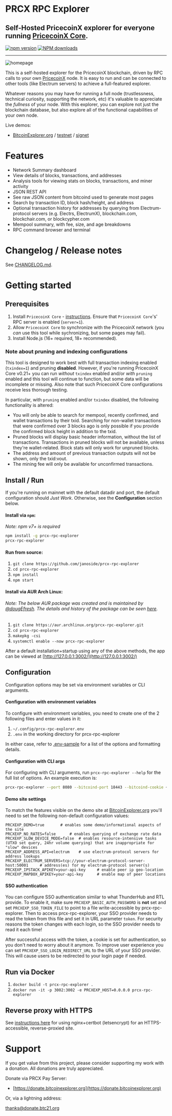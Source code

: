 # PRCX RPC Explorer

## Self-Hosted PricecoinX explorer for everyone running [PricecoinX Core](https://github.com/pricecoinx/pricecoinx).

[![npm version][npm-ver-img]][npm-ver-url] [![NPM downloads][npm-dl-alltime-img]][npm-dl-url]


---


![homepage](./public/img/screenshots/homepage.png)



This is a self-hosted explorer for the PricecoinX blockchain, driven by RPC calls to your own [PricecoinX](https://github.com/pricecoinx/pricecoinx) node. It is easy to run and can be connected to other tools (like Electrum servers) to achieve a full-featured explorer.

Whatever reasons you may have for running a full node (trustlessness, technical curiosity, supporting the network, etc) it's valuable to appreciate the *fullness* of your node. With this explorer, you can explore not just the blockchain database, but also explore all of the functional capabilities of your own node.

Live demos:

* [BitcoinExplorer.org](https://bitcoinexplorer.org) / [testnet](https://testnet.bitcoinexplorer.org) / [signet](https://signet.bitcoinexplorer.org)


# Features

* Network Summary dashboard
* View details of blocks, transactions, and addresses
* Analysis tools for viewing stats on blocks, transactions, and miner activity
* JSON REST API
* See raw JSON content from bitcoind used to generate most pages
* Search by transaction ID, block hash/height, and address
* Optional transaction history for addresses by querying from Electrum-protocol servers (e.g. Electrs, ElectrumX), blockchain.com, blockchair.com, or blockcypher.com
* Mempool summary, with fee, size, and age breakdowns
* RPC command browser and terminal


# Changelog / Release notes

See [CHANGELOG.md](/CHANGELOG.md).


# Getting started

## Prerequisites

1. Install `PricecoinX Core` - [instructions](https://pricecoinx.org/en/full-node). Ensure that `PricecoinX Core`'s' RPC server is enabled (`server=1`).
2. Allow `PricecoinX Core` to synchronize with the PricecoinX network (you *can* use this tool while sychronizing, but some pages may fail).
3. Install Node.js (16+ required, 18+ recommended).

### Note about pruning and indexing configurations

This tool is designed to work best with full transaction indexing enabled (`txindex=1`) and pruning **disabled**. 
However, if you're running PricecoinX Core v0.21+ you can run *without* `txindex` enabled and/or *with* `pruning` enabled and this tool will continue to function, but some data will be incomplete or missing. Also note that such PricecoinX Core configurations receive less thorough testing.

In particular, with `pruning` enabled and/or `txindex` disabled, the following functionality is altered:

* You will only be able to search for mempool, recently confirmed, and wallet transactions by their txid. Searching for non-wallet transactions that were confirmed over 3 blocks ago is only possible if you provide the confirmed block height in addition to the txid.
* Pruned blocks will display basic header information, without the list of transactions. Transactions in pruned blocks will not be available, unless they're wallet-related. Block stats will only work for unpruned blocks.
* The address and amount of previous transaction outputs will not be shown, only the txid:vout.
* The mining fee will only be available for unconfirmed transactions.


## Install / Run

If you're running on mainnet with the default datadir and port, the default configuration should *Just Work*. Otherwise, see the **Configuration** section below.

#### Install via `npm`:

*Note: npm v7+ is required*

```bash
npm install -g prcx-rpc-explorer
prcx-rpc-explorer
```

#### Run from source:

1. `git clone https://github.com/janoside/prcx-rpc-explorer`
2. `cd prcx-rpc-explorer`
3. `npm install`
4. `npm start`


#### Install via AUR Arch Linux:

###### Note: The below AUR package was created and is maintained by [@dougEfresh](https://github.com/dougEfresh). The details and history of the package can be seen [here](https://aur.archlinux.org/packages/prcx-rpc-explorer/).

1. `git clone https://aur.archlinux.org/prcx-rpc-explorer.git`
2. `cd prcx-rpc-explorer`
3. `makepkg -csi`
4. `systemctl enable --now prcx-rpc-explorer`



After a default installation+startup using any of the above methods, the app can be viewed at [http://127.0.0.1:3002/](http://127.0.0.1:3002/)


## Configuration

Configuration options may be set via environment variables or CLI arguments.

#### Configuration with environment variables

To configure with environment variables, you need to create one of the 2 following files and enter values in it:

1. `~/.config/prcx-rpc-explorer.env`
2. `.env` in the working directory for prcx-rpc-explorer

In either case, refer to [.env-sample](.env-sample) for a list of the options and formatting details.

#### Configuration with CLI args

For configuring with CLI arguments, run `prcx-rpc-explorer --help` for the full list of options. An example execution is:

```bash
prcx-rpc-explorer --port 8080 --bitcoind-port 18443 --bitcoind-cookie ~/.pricecoinx/regtest/.cookie
```

#### Demo site settings

To match the features visible on the demo site at [BitcoinExplorer.org](https://bitcoinexplorer.org) you'll need to set the following non-default configuration values:

    PRCXEXP_DEMO=true 		# enables some demo/informational aspects of the site
    PRCXEXP_NO_RATES=false		# enables querying of exchange rate data
    PRCXEXP_SLOW_DEVICE_MODE=false	# enables resource-intensive tasks (UTXO set query, 24hr volume querying) that are inappropriate for "slow" devices
    PRCXEXP_ADDRESS_API=electrum 	# use electrum-protocol servers for address lookups
    PRCXEXP_ELECTRUM_SERVERS=tcp://your-electrum-protocol-server-host:50001		# address(es) for my electrum-protocol server(s)
    PRCXEXP_IPSTACK_APIKEY=your-api-key		# enable peer ip geo-location
    PRCXEXP_MAPBOX_APIKEY=your-api-key		# enable map of peer locations

#### SSO authentication

You can configure SSO authentication similar to what ThunderHub and RTL provide.
To enable it, make sure `PRCXEXP_BASIC_AUTH_PASSWORD` is **not** set and set `PRCXEXP_SSO_TOKEN_FILE` to point to a file write-accessible by prcx-rpc-explorer.
Then to access prcx-rpc-explorer, your SSO provider needs to read the token from this file and set it in URL parameter `token`.
For security reasons the token changes with each login, so the SSO provider needs to read it each time!

After successful access with the token, a cookie is set for authentication, so you don't need to worry about it anymore.
To improve user experience you can set `PRCXEXP_SSO_LOGIN_REDIRECT_URL` to the URL of your SSO provider.
This will cause users to be redirected to your login page if needed.

## Run via Docker

1. `docker build -t prcx-rpc-explorer .`
2. `docker run -it -p 3002:3002 -e PRCXEXP_HOST=0.0.0.0 prcx-rpc-explorer`


## Reverse proxy with HTTPS

See [instructions here](docs/nginx-reverse-proxy.md) for using nginx+certbot (letsencrypt) for an HTTPS-accessible, reverse-proxied site.


# Support

If you get value from this project, please consider supporting my work with a donation. All donations are truly appreciated.

Donate via PRCX Pay Server:

* [https://donate.bitcoinexplorer.org](https://donate.bitcoinexplorer.org)

Or, via a lightning address:

thanks@donate.btc21.org


[npm-ver-img]: https://img.shields.io/npm/v/prcx-rpc-explorer.svg?style=flat
[npm-ver-url]: https://www.npmjs.com/package/prcx-rpc-explorer
[npm-dl-img]: http://img.shields.io/npm/dm/prcx-rpc-explorer.svg?style=flat
[npm-dl-url]: https://npmcharts.com/compare/prcx-rpc-explorer?minimal=true

[npm-dl-weekly-img]: https://badgen.net/npm/dw/prcx-rpc-explorer?icon=npm&cache=300
[npm-dl-monthly-img]: https://badgen.net/npm/dm/prcx-rpc-explorer?icon=npm&cache=300
[npm-dl-yearly-img]: https://badgen.net/npm/dy/prcx-rpc-explorer?icon=npm&cache=300
[npm-dl-alltime-img]: https://badgen.net/npm/dt/prcx-rpc-explorer?icon=npm&cache=300&label=total%20downloads

